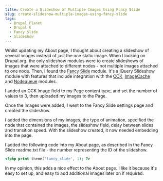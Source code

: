 ```yaml
---
title: Create a Slideshow of Multiple Images Using Fancy Slide
slug: create-slideshow-multiple-images-using-fancy-slide
tags:
  - Drupal Planet
  - Drupal 6
  - Fancy Slide
  - Slideshow
---
```

Whilst updating my About page, I thought about creating a slideshow of several images instead of just the one static image. When I looking on Drupal.org, the only slideshow modules were to create slideshows of images that were attached to different nodes - not multiple images attached to one node. Then, I found the <a href="http://drupal.org/project/fancy_slide">Fancy Slide</a> module. It's a jQuery Slideshow module with features that include integration with the <a href="http://drupal.org/project/cck">CCK</a>, <a href="http://drupal.org/project/imagecache">ImageCache</a> and <a href="http://drupal.org/project/nodequeue">Nodequeue</a> modules.

I added an CCK Image field to my Page content type, and set the number of values to 3, then uploaded my images to the Page.

Once the Images were added, I went to the Fancy Slide settings page and created the slideshow.

I added the dimensions of my images, the type of animation, specified the node that contained the images, the slideshow field, delay between slides and transition speed. With the slideshow created, it now needed embedding into the page.

I added the following code into my About page, as described in the Fancy Slide readme.txt file - the number representing the ID of the slideshow.

~~~php
<?php print theme('fancy_slide', 1); ?>
~~~

In my opinion, this adds a nice effect to the About page. I like it because it's easy to set up, and easy to add additional images later on if required.